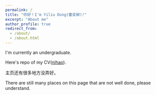 ```yaml
---
permalink: /
title: "你好！I'm Yiliu Dong(董奕柳)!"
excerpt: "About me"
author_profile: true
redirect_from: 
  - /about/
  - /about.html
---
```


I'm currently an undergraduate.

Here's repo of my CV([nihao](https://github.com/qianlihuang/dongyiliu)). 

主页还有很多地方没弄好。

There are still many places on this page that are not well done, please understand.

